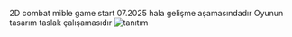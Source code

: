2D combat mible game start 07.2025
hala gelişme aşamasındadır 
Oyunun tasarım taslak çalışamasıdır
![tanıtım](https://github.com/user-attachments/assets/836d4c92-fa88-4a49-80b6-4ad8ee5a12c6)
